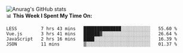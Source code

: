 
![Anurag's GitHub stats](https://github-readme-stats.vercel.app/api?username=supergczh&show_icons=true&theme=radical)
<br />
📊 **This Week I Spent My Time On:**

<!--START_SECTION:waka-->

```text
LESS         7 hrs 43 mins   ██████████████░░░░░░░░░░░   55.60 %
Vue.js       3 hrs 41 mins   ██████▓░░░░░░░░░░░░░░░░░░   26.64 %
JavaScript   2 hrs 16 mins   ████░░░░░░░░░░░░░░░░░░░░░   16.39 %
JSON         11 mins         ▒░░░░░░░░░░░░░░░░░░░░░░░░   01.37 %
```

<!--END_SECTION:waka-->
